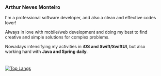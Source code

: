 ### Arthur Neves Monteiro
I'm a professional software developer, and also a clean and effective codes lover! 

Always in love with mobile/web development and doing my best to find creative and simple solutions for complex problems.

Nowadays intensifying my activities in **iOS and Swift/SwiftUI**, but also working hard with **Java and Spring daily**.

#
[![Top Langs](https://github-readme-stats.vercel.app/api/top-langs/?username=arthurnvs&layout=compact)](https://github.com/anuraghazra/github-readme-stats) 
